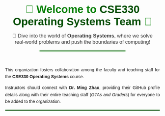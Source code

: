 <div align="center" style="font-family: Arial, sans-serif; padding: 20px;">

  <h1 style="color: #008000; font-size: 2.5em; font-weight: bold; margin-bottom: 5px;">
    🌟 Welcome to <span style="color: #004d00;">CSE330 Operating Systems Team</span> 🌟
  </h1>

  <p style="font-size: 1.2em; color: #333; max-width: 600px;">
    🚀 Dive into the world of <strong>Operating Systems</strong>, where we solve real-world problems and push the boundaries of computing!  
  </p>

<hr style="width: 60%; border: 1px solid #008000; margin: 5px auto 15px;">
</div>

<div align="justify" style="font-family: Arial, sans-serif; line-height: 1.6; max-width: 800px; margin: auto;">

  <p>
    This organization fosters collaboration among the faculty and teaching staff for the 
    <strong>CSE330 Operating Systems</strong> course.
  </p>

  <p>
    Instructors should connect with <strong>Dr. Ming Zhao</strong>, providing their GitHub profile details 
    along with their entire teaching staff (<em>GTAs and Graders</em>) for everyone to be added to the organization.
  </p>

  <hr style="border: 1px solid #008000; margin: 15px 0;">
</div>

<!--<div align="center"> 
  
> <h1 style="color: #008000">Welcome to CSE330 Operating Systems Team</h1>

</div>

<div align="justify">
This organization fosters collaboration among the faculty and teaching staff for the CSE330 Operating Systems course.
  
Instructors should connect with Dr. Ming Zhao, providing their GitHub profile details along with their entire teaching staff (GTAs and Graders) for everyone to be added to the organization.

</div>-->
